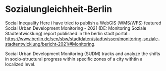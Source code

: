 # Sozialungleichheit-Berlin
Social Inequality 
Here i have tried to publish a WebGIS (WMS/WFS) featured Social Urban Development Monitoring - 2021 (DE: Monitoring Soziale Stadtentwicklung) report 
published in the berlin stadt portal :
                                      https://www.berlin.de/sen/sbw/stadtdaten/stadtwissen/monitoring-soziale-stadtentwicklung/bericht-2021/#Monitoring. 

Social Urban Development Monitoring (SUDM) tracks and analyze the shifts in socio-structural progress within specific zones of a city withtin a localized level.
